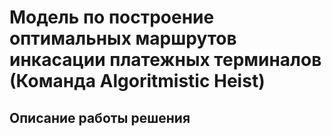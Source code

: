 # Модель по построение оптимальных маршрутов инкасации платежных терминалов (Команда Algoritmistic Heist)

## Описание работы решения
